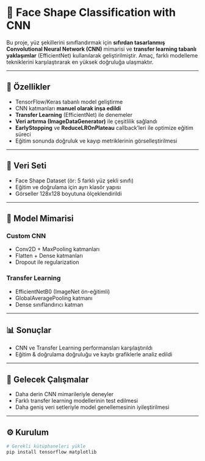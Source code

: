 # 📌 Face Shape Classification with CNN

Bu proje, yüz şekillerini sınıflandırmak için **sıfırdan tasarlanmış Convolutional Neural Network (CNN)** mimarisi ve **transfer learning tabanlı yaklaşımlar** (EfficientNet) kullanılarak geliştirilmiştir. Amaç, farklı modelleme tekniklerini karşılaştırarak en yüksek doğruluğa ulaşmaktır.

---

## 🚀 Özellikler
- TensorFlow/Keras tabanlı model geliştirme  
- CNN katmanları **manuel olarak inşa edildi**  
- **Transfer Learning** (EfficientNet) ile denemeler  
- **Veri artırma (ImageDataGenerator)** ile çeşitlilik sağlandı  
- **EarlyStopping** ve **ReduceLROnPlateau** callback’leri ile optimize eğitim süreci  
- Eğitim sonunda doğruluk ve kayıp metriklerinin görselleştirilmesi  

---

## 📂 Veri Seti
- Face Shape Dataset (ör: 5 farklı yüz şekli sınıfı)  
- Eğitim ve doğrulama için ayrı klasör yapısı  
- Görseller 128x128 boyutuna ölçeklendirildi  

---

## 🧠 Model Mimarisi
### Custom CNN
- Conv2D + MaxPooling katmanları  
- Flatten + Dense katmanları  
- Dropout ile regularization  

### Transfer Learning
- EfficientNetB0 (ImageNet ön-eğitimli)  
- GlobalAveragePooling katmanı  
- Dense sınıflandırıcı katman  

---

## 📊 Sonuçlar
- CNN ve Transfer Learning performansları karşılaştırıldı  
- Eğitim & doğrulama doğruluğu ve kaybı grafiklerle analiz edildi  

---

## 🔮 Gelecek Çalışmalar
- Daha derin CNN mimarileriyle deneyler  
- Farklı transfer learning modellerinin test edilmesi  
- Daha geniş veri setleriyle model genellemesinin iyileştirilmesi  

---

## ⚙️ Kurulum
```bash
# Gerekli kütüphaneleri yükle
pip install tensorflow matplotlib
